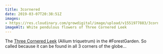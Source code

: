 ```yaml
---
title: 3cornered
date: 2019-03-07T20:38:51Z
images: 
- https://res.cloudinary.com/growdigital/image/upload/v1551977883/3corneredleek-B990EA62.jpg
imageAlt: White pendulous flowers of Three Cornered Leek
---
```


The [Three Cornered Leek](https://res.cloudinary.com/growdigital/image/upload/v1551977883/3corneredleek-B990EA62.jpg) (Allium triquetrum) in the #ForestGarden. So called because it can be found in all 3 corners of the globe…
